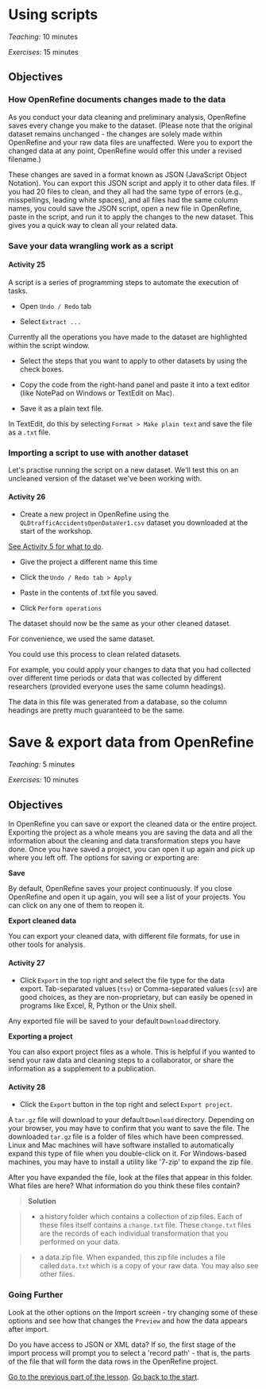 # Using scripts

*Teaching:* 10 minutes

*Exercises:* 15 minutes


## Objectives

### How OpenRefine documents changes made to the data

As you conduct your data cleaning and preliminary analysis, OpenRefine saves every change you make to the dataset. (Please note that the original dataset remains unchanged - the changes are solely made within OpenRefine and your raw data files are unaffected. Were you to export the changed data at any point, OpenRefine would offer this under a revised filename.)

These changes are saved in a format known as JSON (JavaScript Object Notation). You can export this JSON script and apply it to other data files. If you had 20 files to clean, and they all had the same type of errors (e.g., misspellings, leading white spaces), and all files had the same column names, you could save the JSON script, open a new file in OpenRefine, paste in the script, and run it to apply the changes to the new dataset. This gives you a quick way to clean all your related data.

### Save your data wrangling work as a script

#### Activity 25

A script is a series of programming steps to automate the execution of tasks.

- Open `Undo / Redo` tab

- Select `Extract ...`

Currently all the operations you have made to the dataset are highlighted within the script window.

- Select the steps that you want to apply to other datasets by using the check boxes.

- Copy the code from the right-hand panel and paste it into a text editor (like NotePad on Windows or TextEdit on Mac). 

- Save it as a plain text file.

In TextEdit, do this by selecting `Format > Make plain text` and save the file as a `.txt` file.

### Importing a script to use with another dataset

Let's practise running the script on a new dataset. We'll test this on an uncleaned version of the dataset we've been working with.

#### Activity 26

- Create a new project in OpenRefine using the `QLDtrafficAccidentsOpenDataVer1.csv` dataset you downloaded at the start of the workshop.

[See Activity 5 for what to do](data-wrangling-intro-for-hass-1.md).

- Give the project a different name this time

- Click the `Undo / Redo tab > Apply`

- Paste in the contents of .txt file you saved.

- Click `Perform operations`

The dataset should now be the same as your other cleaned dataset.

For convenience, we used the same dataset.

You could use this process to clean related datasets.

For example, you could apply your changes to data that you had collected over different time periods or data that was collected by different researchers (provided everyone uses the same column headings).

The data in this file was generated from a database, so the column headings are pretty much guaranteed to be the same.

# Save & export data from OpenRefine

*Teaching:* 5 minutes

*Exercises:* 10 minutes

## Objectives

In OpenRefine you can save or export the cleaned data or the entire project. Exporting the project as a whole means you are saving the data and all the information about the cleaning and data transformation steps you have done. Once you have saved a project, you can open it up again and pick up where you left off. The options for saving or exporting are:

**Save**

By default, OpenRefine saves your project continuously. If you close OpenRefine and open it up again, you will see a list of your projects. You can click on any one of them to reopen it.

**Export cleaned data**

You can export your cleaned data, with different file formats, for use in other tools for analysis.

#### Activity 27

- Click `Export` in the top right and select the file type for the data export. Tab-separated values (`tsv`) or Comma-separated values (`csv`) are good choices, as they are non-proprietary, but can easily be opened in programs like Excel, R, Python or the Unix shell.

Any exported file will be saved to your default `Download` directory. 

**Exporting a project**

You can also export project files as a whole. This is helpful if you wanted to send your raw data and cleaning steps to a collaborator, or share the information as a supplement to a publication.

#### Activity 28

- Click the `Export` button in the top right and select `Export project`.

A `tar.gz` file will download to your default `Download` directory. Depending on your browser, you may have to confirm that you want to save the file. The downloaded `tar.gz` file is a folder of files which have been compressed. Linux and Mac machines will have software installed to automatically expand this type of file when you double-click on it. For Windows-based machines, you may have to install a utility like '7-zip' to expand the zip file.

After you have expanded the file, look at the files that appear in this folder. What files are here? What information do you think these files contain?

> **Solution**

> - a history folder which contains a collection of zip files. Each of these files itself contains a `change.txt` file. 
> These `change.txt` files are the records of each individual transformation that you performed on your data.

> - a data.zip file. When expanded, this zip file includes a file called `data.txt` which is a copy of your raw data. You may also see other files.





### Going Further

Look at the other options on the Import screen - try changing some of these options and see how that changes the `Preview` and how the data appears after import.

Do you have access to JSON or XML data? If so, the first stage of the import process will prompt you to select a 'record path' - that is, the parts of the file that will form the data rows in the OpenRefine project. 

[Go to the previous part of the lesson](data-wrangling-intro-for-hass-7.md).
[Go back to the start](data-wrangling-intro-for-hass-1.md).
